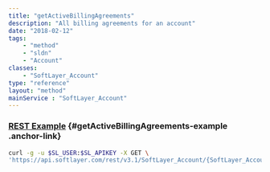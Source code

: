 ```yaml
---
title: "getActiveBillingAgreements"
description: "All billing agreements for an account"
date: "2018-02-12"
tags:
    - "method"
    - "sldn"
    - "Account"
classes:
    - "SoftLayer_Account"
type: "reference"
layout: "method"
mainService : "SoftLayer_Account"
---
```


### [REST Example](#getActiveBillingAgreements-example) <a href="/article/rest/"><i class="fas fa-question"></i></a> {#getActiveBillingAgreements-example .anchor-link} 
```bash
curl -g -u $SL_USER:$SL_APIKEY -X GET \
'https://api.softlayer.com/rest/v3.1/SoftLayer_Account/{SoftLayer_AccountID}/getActiveBillingAgreements'
```
